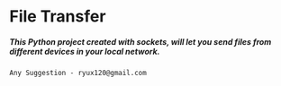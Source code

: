 # File Transfer
##### This Python project created with sockets, will let you send files from different devices in your local network.

`Any Suggestion - ryux120@gmail.com`
